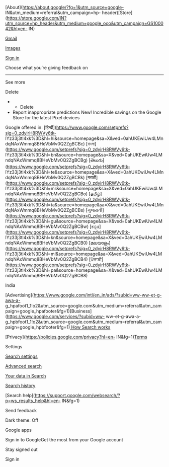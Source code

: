 [About](https://about.google/?fg=1&utm_source=google-
IN&utm_medium=referral&utm_campaign=hp-
header)[Store](https://store.google.com/IN?utm_source=hp_header&utm_medium=google_ooo&utm_campaign=GS100042&hl=en-
IN)

[Gmail](https://mail.google.com/mail/&ogbl)

[Images](https://www.google.com/imghp?hl=en&ogbl)

[](https://www.google.co.in/intl/en/about/products)

[Sign
in](https://accounts.google.com/ServiceLogin?hl=en&passive=true&continue=https://www.google.com/&ec=futura_exp_og_so_72776762_e)

Choose what you’re giving feedback on

* * * *
See more

Delete

* * Delete
* Report inappropriate predictions
New! Incredible savings on the Google Store for the latest Pixel devices

Google offered in:
[हिन्दी](https://www.google.com/setprefs?sig=0_zdyirH8RWVy6tk-
lYz33j3tl4xk%3D&hl=hi&source=homepage&sa=X&ved=0ahUKEwiUw4LMndqNAxWmmq8BHeVbMv0Q2ZgBCBc)
[বাংলা](https://www.google.com/setprefs?sig=0_zdyirH8RWVy6tk-
lYz33j3tl4xk%3D&hl=bn&source=homepage&sa=X&ved=0ahUKEwiUw4LMndqNAxWmmq8BHeVbMv0Q2ZgBCBg)
[తెలుగు](https://www.google.com/setprefs?sig=0_zdyirH8RWVy6tk-
lYz33j3tl4xk%3D&hl=te&source=homepage&sa=X&ved=0ahUKEwiUw4LMndqNAxWmmq8BHeVbMv0Q2ZgBCBk)
[मराठी](https://www.google.com/setprefs?sig=0_zdyirH8RWVy6tk-
lYz33j3tl4xk%3D&hl=mr&source=homepage&sa=X&ved=0ahUKEwiUw4LMndqNAxWmmq8BHeVbMv0Q2ZgBCBo)
[தமிழ்](https://www.google.com/setprefs?sig=0_zdyirH8RWVy6tk-
lYz33j3tl4xk%3D&hl=ta&source=homepage&sa=X&ved=0ahUKEwiUw4LMndqNAxWmmq8BHeVbMv0Q2ZgBCBs)
[ગુજરાતી](https://www.google.com/setprefs?sig=0_zdyirH8RWVy6tk-
lYz33j3tl4xk%3D&hl=gu&source=homepage&sa=X&ved=0ahUKEwiUw4LMndqNAxWmmq8BHeVbMv0Q2ZgBCBw)
[ಕನ್ನಡ](https://www.google.com/setprefs?sig=0_zdyirH8RWVy6tk-
lYz33j3tl4xk%3D&hl=kn&source=homepage&sa=X&ved=0ahUKEwiUw4LMndqNAxWmmq8BHeVbMv0Q2ZgBCB0)
[മലയാളം](https://www.google.com/setprefs?sig=0_zdyirH8RWVy6tk-
lYz33j3tl4xk%3D&hl=ml&source=homepage&sa=X&ved=0ahUKEwiUw4LMndqNAxWmmq8BHeVbMv0Q2ZgBCB4)
[ਪੰਜਾਬੀ](https://www.google.com/setprefs?sig=0_zdyirH8RWVy6tk-
lYz33j3tl4xk%3D&hl=pa&source=homepage&sa=X&ved=0ahUKEwiUw4LMndqNAxWmmq8BHeVbMv0Q2ZgBCB8)

India

[Advertising](https://www.google.com/intl/en_in/ads/?subid=ww-ww-et-g-awa-a-
g_hpafoot1_1!o2&utm_source=google.com&utm_medium=referral&utm_campaign=google_hpafooter&fg=1)[Business](https://www.google.com/services/?subid=ww-
ww-et-g-awa-a-
g_hpbfoot1_1!o2&utm_source=google.com&utm_medium=referral&utm_campaign=google_hpbfooter&fg=1)[
How Search works ](https://google.com/search/howsearchworks/?fg=1)

[Privacy](https://policies.google.com/privacy?hl=en-
IN&fg=1)[Terms](https://policies.google.com/terms?hl=en-IN&fg=1)

Settings

[Search settings](https://www.google.com/preferences?hl=en-IN&fg=1)

[Advanced search](/advanced_search?hl=en-IN&fg=1)

[Your data in
Search](/history/privacyadvisor/search/unauth?utm_source=googlemenu&fg=1&cctld=com)

[Search history](/history/optout?hl=en-IN&fg=1)

[Search help](https://support.google.com/websearch/?p=ws_results_help&hl=en-
IN&fg=1)

Send feedback

Dark theme: Off

Google apps

Sign in to GoogleGet the most from your Google account

Stay signed out

Sign in

